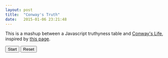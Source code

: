 ```yaml
---
layout: post
title:  "Conway's Truth"
date:   2015-01-06 23:21:48
---
```


This is a mashup between a Javascript truthyness table and [Conway's Life](http://en.wikipedia.org/wiki/Conway%27s_Game_of_Life), inspired by [this page](http://dorey.github.io/JavaScript-Equality-Table).

<div>
<style type="text/css">
body {
	
}

th.rotate {
  height: 20px;
  white-space: nowrap;
}

th.rotate > div {
  transform: 
    translate(0, 0px)
    rotate(270deg);
  width:  1.5em;
}
th.rotate > div > span {
  border-bottom: 1px solid #ccc;
  padding: 5px 10px;
}
th {
	height: 1.5em;
	font-weight: normal;
	text-align: right;
}
td.on {
	border: solid 2px rgb(0, 109, 0);
	border-radius: 2px;
	background-color: rgb(87, 192, 86);
}
td.off {
	border: solid 2px rgb(177, 177, 177);
	border-radius: 2px;
	background-color: white;
}
</style>

<input id="start" type="button" value="Start"/>
<input id="reset" type="button" value="Reset"/>
<table>
<tbody id="life">
</tbody>
</table>
<script>
var firstFrame = [];
var currentFrame = firstFrame;
var cells=[];
var truths = ['true', 'false', '1', '0', '-1', '"true"', '"false"', '"1"', '"0"', '"-1"','""', 'null', 'undefined', 'Infinity', '-Infinity', '[]', '{}', '[[]]', '[0]','[1]', 'NaN'];
var values = [true, false, 1, 0, -1, "true", "false", "1", "0", "-1","", null, undefined, Infinity, -Infinity, [], {}, [[]], [0], [1], NaN];
var life = document.getElementById("life");
var tr = document.createElement("tr");
var i, j, td, div;
td = document.createElement("td");
tr.appendChild(td);
for (i=0;  i<truths.length; ++i) {
	td = document.createElement("th");
	div = document.createElement("div");
	td.className = 'rotate';
	div.textContent = truths[i];
	td.appendChild(div);
	tr.appendChild(td);
}
life.appendChild(tr);
for (i=0;  i<truths.length; ++i) {
	firstFrame[i] = [];
	cells[i] = [];
	tr = document.createElement("tr");
	td = document.createElement("th");
	td.textContent = truths[i];
	tr.appendChild(td);

	for (j=0;  j<truths.length; ++j) {
		td = document.createElement("td");
		cells[i][j] = td;	
		firstFrame[i][j] = 0		
		tr.appendChild(td);
	}
	life.appendChild(tr);
}

for (i=0;  i<truths.length; ++i) {
	for (j=0;  j<truths.length; ++j) {
		if (values[i] == values[j]) {
			firstFrame[i][j] = 1;
		} else {
			firstFrame[i][j] = 0;
		}
	}
}

var countNeighbours = function(frame, i, j) {
	var y1 = i >= 1 ? i-1 : i;
	var x1 = j >= 1 ? j-1 : j;
	var y2 = i < (frame.length-1) ? i+1 : i;
	var x2 = j < (frame.length-1) ? j+1 : j;
	var count = 0;
	for (i=y1; i<=y2;++i) {
		for (j=x1; j<=x2;++j) {
			if (frame[i][j] === 1) {
				++count;
			}
		}
	}
	return count;

};

var nextFrame = function(frame) {
	var nextFrame = [];
	var i, j;
	for (i=0;  i<frame.length; ++i) {
		nextFrame[i] = [];
		for (j=0;  j<frame.length; ++j) {
			var neighbours = countNeighbours(frame, i, j);
			var alive = frame[i][j] === 1;
			if (alive) {
				if (neighbours < 2) {
					alive = false;
				} else if (neighbours < 4) {
					alive = true;
				} else {
					alive = false;
				}
			} else {
				alive = neighbours === 3;
			}
			nextFrame[i][j] = alive ? 1 : 0;
		}
	}
	return nextFrame;
};
var drawFrame = function(frame) {
	for (i=0;  i<truths.length; ++i) {
		for (j=0;  j<truths.length; ++j) {
			td = cells[i][j];
			if (frame[i][j]) {
				td.className = 'on';	
			} else {
				td.className = 'off';
			}
		}
	}
};

drawFrame(currentFrame);

var reset = document.getElementById("reset");
reset.addEventListener('click', function() { 
	currentFrame = firstFrame;
	drawFrame(currentFrame);
});

var start = document.getElementById("start");
var intervalId = null;
var toggleOn = function() {
	if (intervalId === null) {
		intervalId = setInterval(function() {
			currentFrame = nextFrame(currentFrame);			
			drawFrame(currentFrame);
		}, 1000);
		start.value = "Stop";
	} else {
		clearInterval(intervalId);
		intervalId = null;
		start.value = "Start";
	}	
};
start.addEventListener('click', toggleOn);
toggleOn();
</script>
</div>
